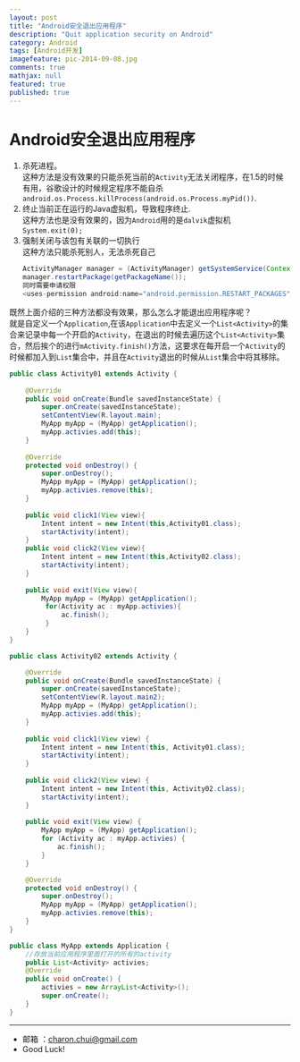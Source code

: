 ```yaml
---
layout: post
title: "Android安全退出应用程序"
description: "Quit application security on Android"
category: Android
tags: [Android开发]
imagefeature: pic-2014-09-08.jpg
comments: true
mathjax: null
featured: true
published: true
---
```



Android安全退出应用程序
===

1. 杀死进程。    
    这种方法是没有效果的只能杀死当前的`Activity`无法关闭程序，在1.5的时候有用，谷歌设计的时候规定程序不能自杀`android.os.Process.killProcess(android.os.Process.myPid())`.                                 
2. 终止当前正在运行的Java虚拟机，导致程序终止.     
    这种方法也是没有效果的，因为`Android`用的是`dalvik`虚拟机
    `System.exit(0);`
3. 强制关闭与该包有关联的一切执行     
    这种方法只能杀死别人，无法杀死自己     
    ```java
    ActivityManager manager = (ActivityManager) getSystemService(Context.ACTIVITY_SERVICE);    
    manager.restartPackage(getPackageName());
    同时需要申请权限
    <uses-permission android:name="android.permission.RESTART_PACKAGES" />
    ```

既然上面介绍的三种方法都没有效果，那么怎么才能退出应用程序呢？        
就是自定义一个`Application`,在该`Application`中去定义一个`List<Activity>`的集合来记录中每一个开启的`Activity`，在退出的时候去遍历这个`List<Activity>`集合，然后挨个的进行`mActivity.finish()`方法，这要求在每开启一个`Activity`的时候都加入到`List`集合中，并且在`Activity`退出的时候从`List`集合中将其移除。       
```java
public class Activity01 extends Activity {
	
	@Override
	public void onCreate(Bundle savedInstanceState) {
		super.onCreate(savedInstanceState);
		setContentView(R.layout.main);
		MyApp myApp = (MyApp) getApplication();
		myApp.activies.add(this);
	}
	
	@Override
	protected void onDestroy() {
		super.onDestroy();
		MyApp myApp = (MyApp) getApplication();
		myApp.activies.remove(this);
	}
	
	public void click1(View view){
		Intent intent = new Intent(this,Activity01.class);
		startActivity(intent);
	}
	public void click2(View view){
		Intent intent = new Intent(this,Activity02.class);
		startActivity(intent);
	}
	
	public void exit(View view){
		MyApp myApp = (MyApp) getApplication();
		 for(Activity ac : myApp.activies){
			 ac.finish();
		 }
	}
}

public class Activity02 extends Activity {

	@Override
	public void onCreate(Bundle savedInstanceState) {
		super.onCreate(savedInstanceState);
		setContentView(R.layout.main2);
		MyApp myApp = (MyApp) getApplication();
		myApp.activies.add(this);
	}
	
	public void click1(View view) {
		Intent intent = new Intent(this, Activity01.class);
		startActivity(intent);
	}
	
	public void click2(View view) {
		Intent intent = new Intent(this, Activity02.class);
		startActivity(intent);
	}
	
	public void exit(View view) {
		MyApp myApp = (MyApp) getApplication();
		for (Activity ac : myApp.activies) {
			ac.finish();
		}
	}

	@Override
	protected void onDestroy() {
		super.onDestroy();
		MyApp myApp = (MyApp) getApplication();
		myApp.activies.remove(this);
	}
}

public class MyApp extends Application {
	//存放当前应用程序里面打开的所有的activity
	public List<Activity> activies;
	@Override
	public void onCreate() {
		activies = new ArrayList<Activity>();
		super.onCreate();
	} 
}
```

---

- 邮箱 ：charon.chui@gmail.com  
- Good Luck! 
